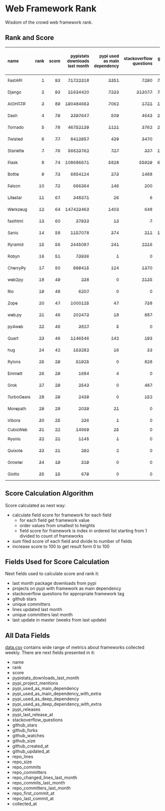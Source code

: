 # Web Framework Rank
Wisdom of the crowd web framework rank.

## Rank and Score
<sub>name</sub> | <sub>rank</sub> | <sub>score</sub> | <sub>pypistats downloads last month</sub> | <sub>pypi used as main dependency</sub> | <sub>stackoverflow questions</sub> | <sub>github stars</sub> | <sub>repo unique committers</sub> | <sub>repo changed lines last month</sub> | <sub>repo unique committers last month</sub> | <sub>repo last commit</sub>
:--- | ---: | ---: | ---: | ---: | ---: | ---: | ---: | ---: | ---: | ---:
[<sub>FastAPI</sub>](https://github.com/tiangolo/fastapi "first commit: 2018-12-05; uses: Starlette; used by: Rio") | [<sub>1</sub>](# "▲ +2 last week") | [<sub>93</sub>](# "▲ +2 last week") | [<sub>71722318</sub>](# "  #4 in pypistats downloads last month -1.03% last week") | [<sub>3351</sub>](# "  #4 in pypi used as main dependency +0.93% last week") | [<sub>7290</sub>](# "  #3 in stackoverflow questions -0.01% last week") | [<sub>76260</sub>](# "  #2 in github stars +0.23% last week") | [<sub>704</sub>](# "  #4 in repo unique committers +0.72% last week") | [<sub>9843</sub>](# "  #5 in repo changed lines last month -28.93% last week") | [<sub>22</sub>](# "  #2 in repo unique committers last month +15.79% last week") | [<sub>2024-10-05</sub>](# "▲ #1 in repo last commit 1 week ago")
[<sub>Django</sub>](https://github.com/django/django "first commit: 2005-07-13") | [<sub>2</sub>](# "▼ -1 last week") | [<sub>93</sub>](# "▼ +1 last week") | [<sub>21634420</sub>](# "  #7 in pypistats downloads last month +6.8% last week") | [<sub>7233</sub>](# "  #1 in pypi used as main dependency +0.44% last week") | [<sub>313077</sub>](# "  #1 in stackoverflow questions -0.0% last week") | [<sub>79467</sub>](# "  #1 in github stars +0.09% last week") | [<sub>3135</sub>](# "  #1 in repo unique committers +0.06% last week") | [<sub>2465</sub>](# "▲ #8 in repo changed lines last month -36.6% last week") | [<sub>28</sub>](# "  #1 in repo unique committers last month -17.65% last week") | [<sub>2024-10-03</sub>](# "▲ #5 in repo last commit 1 week ago")
[<sub>AIOHTTP</sub>](https://github.com/aio-libs/aiohttp "first commit: 2013-10-01; used by: Rio") | [<sub>3</sub>](# "▼ -1 last week") | [<sub>89</sub>](# "▼ -2 last week") | [<sub>190484663</sub>](# "  #1 in pypistats downloads last month +5.58% last week") | [<sub>7062</sub>](# "  #2 in pypi used as main dependency +0.54% last week") | [<sub>1721</sub>](# "  #9 in stackoverflow questions +0.0% last week") | [<sub>15035</sub>](# "  #7 in github stars +0.09% last week") | [<sub>774</sub>](# "  #3 in repo unique committers +0.39% last week") | [<sub>15687</sub>](# "  #4 in repo changed lines last month +0.5% last week") | [<sub>15</sub>](# "  #3 in repo unique committers last month -11.76% last week") | [<sub>2024-10-04</sub>](# "▼ #5 in repo last commit 1 week ago")
[<sub>Dash</sub>](https://github.com/plotly/dash "first commit: 2015-04-10") | [<sub>4</sub>](# "▲ +1 last week") | [<sub>79</sub>](# "▲ +0 last week") | [<sub>3397647</sub>](# "  #10 in pypistats downloads last month +0.02% last week") | [<sub>509</sub>](# "  #8 in pypi used as main dependency +0.79% last week") | [<sub>4643</sub>](# "  #4 in stackoverflow questions +0.06% last week") | [<sub>21276</sub>](# "  #5 in github stars +0.17% last week") | [<sub>203</sub>](# "  #15 in repo unique committers +0.0% last week") | [<sub>41919</sub>](# "  #1 in repo changed lines last month -91.34% last week") | [<sub>4</sub>](# "  #9 in repo unique committers last month +0.0% last week") | [<sub>2024-09-20</sub>](# "▼ #14 in repo last commit 3 weeks ago")
[<sub>Tornado</sub>](https://github.com/tornadoweb/tornado "first commit: 2009-09-09") | [<sub>5</sub>](# "▲ +1 last week") | [<sub>78</sub>](# "▲ -1 last week") | [<sub>46752139</sub>](# "  #6 in pypistats downloads last month +1.99% last week") | [<sub>1121</sub>](# "  #6 in pypi used as main dependency +0.81% last week") | [<sub>3762</sub>](# "  #5 in stackoverflow questions +0.0% last week") | [<sub>21700</sub>](# "  #4 in github stars +0.05% last week") | [<sub>460</sub>](# "  #6 in repo unique committers +0.0% last week") | [<sub>64</sub>](# "  #14 in repo changed lines last month -28.89% last week") | [<sub>1</sub>](# "▲ #14 in repo unique committers last month +0.0% last week") | [<sub>2024-09-23</sub>](# "▼ #13 in repo last commit 2 weeks ago")
[<sub>Twisted</sub>](https://github.com/twisted/twisted "first commit: 2001-07-09") | [<sub>6</sub>](# "▲ +3 last week") | [<sub>77</sub>](# "▲ +2 last week") | [<sub>8412957</sub>](# "  #8 in pypistats downloads last month +18.86% last week") | [<sub>439</sub>](# "  #9 in pypi used as main dependency +0.0% last week") | [<sub>3470</sub>](# "  #6 in stackoverflow questions +0.0% last week") | [<sub>5566</sub>](# "  #15 in github stars +0.04% last week") | [<sub>329</sub>](# "  #9 in repo unique committers +0.3% last week") | [<sub>755</sub>](# "▲ #11 in repo changed lines last month -15.74% last week") | [<sub>8</sub>](# "  #6 in repo unique committers last month -27.27% last week") | [<sub>2024-10-01</sub>](# "▲ #5 in repo last commit 1 week ago")
[<sub>Starlette</sub>](https://github.com/encode/starlette "first commit: 2018-06-25; used by: FastAPI and Rio and fasthtml") | [<sub>7</sub>](# "  +0 last week") | [<sub>76</sub>](# "  -1 last week") | [<sub>56623762</sub>](# "  #5 in pypistats downloads last month -7.26% last week") | [<sub>727</sub>](# "  #7 in pypi used as main dependency +0.41% last week") | [<sub>337</sub>](# "  #17 in stackoverflow questions +0.3% last week") | [<sub>10126</sub>](# "  #8 in github stars +0.27% last week") | [<sub>294</sub>](# "  #10 in repo unique committers +0.34% last week") | [<sub>736</sub>](# "▼ #12 in repo changed lines last month -73.82% last week") | [<sub>7</sub>](# "  #7 in repo unique committers last month +0.0% last week") | [<sub>2024-10-02</sub>](# "▲ #5 in repo last commit 1 week ago")
[<sub>Flask</sub>](https://github.com/pallets/flask "first commit: 2010-04-06; uses: Werkzeug") | [<sub>8</sub>](# "▼ -4 last week") | [<sub>74</sub>](# "▼ -6 last week") | [<sub>108686671</sub>](# "  #3 in pypistats downloads last month +3.94% last week") | [<sub>5828</sub>](# "  #3 in pypi used as main dependency +0.41% last week") | [<sub>55929</sub>](# "  #2 in stackoverflow questions +0.0% last week") | [<sub>67732</sub>](# "  #3 in github stars +0.06% last week") | [<sub>852</sub>](# "  #2 in repo unique committers +0.0% last week") | [<sub>0</sub>](# "  #16 in repo changed lines last month -100.0% last week") | [<sub>0</sub>](# "▼ #16 in repo unique committers last month -100.0% last week") | [<sub>2024-09-01</sub>](# "  #16 in repo last commit 5 weeks ago")
[<sub>Bottle</sub>](https://github.com/bottlepy/bottle "first commit: 2009-06-30") | [<sub>9</sub>](# "▼ -1 last week") | [<sub>73</sub>](# "▼ -2 last week") | [<sub>6854124</sub>](# "  #9 in pypistats downloads last month +13.51% last week") | [<sub>273</sub>](# "  #11 in pypi used as main dependency +0.37% last week") | [<sub>1488</sub>](# "  #10 in stackoverflow questions +0.0% last week") | [<sub>8395</sub>](# "  #10 in github stars +0.02% last week") | [<sub>234</sub>](# "  #12 in repo unique committers +0.0% last week") | [<sub>710</sub>](# "▼ #13 in repo changed lines last month -86.28% last week") | [<sub>4</sub>](# "  #9 in repo unique committers last month +0.0% last week") | [<sub>2024-10-01</sub>](# "▲ #5 in repo last commit 1 week ago")
[<sub>Falcon</sub>](https://github.com/falconry/falcon "first commit: 2012-12-06; used by: hug") | [<sub>10</sub>](# "▲ +1 last week") | [<sub>72</sub>](# "▲ +1 last week") | [<sub>666364</sub>](# "  #16 in pypistats downloads last month +0.87% last week") | [<sub>146</sub>](# "  #13 in pypi used as main dependency +1.39% last week") | [<sub>200</sub>](# "  #19 in stackoverflow questions -0.5% last week") | [<sub>9506</sub>](# "  #9 in github stars -0.02% last week") | [<sub>220</sub>](# "  #14 in repo unique committers +0.0% last week") | [<sub>8316</sub>](# "  #6 in repo changed lines last month -22.52% last week") | [<sub>6</sub>](# "  #8 in repo unique committers last month +20.0% last week") | [<sub>2024-10-05</sub>](# "  #1 in repo last commit 1 week ago")
[<sub>Litestar</sub>](https://github.com/litestar-org/litestar "first commit: 2021-12-06") | [<sub>11</sub>](# "▲ +1 last week") | [<sub>67</sub>](# "▲ +3 last week") | [<sub>348371</sub>](# "  #17 in pypistats downloads last month -2.76% last week") | [<sub>26</sub>](# "  #17 in pypi used as main dependency +0.0% last week") | [<sub>6</sub>](# "  #24 in stackoverflow questions +0.0% last week") | [<sub>5414</sub>](# "  #16 in github stars +0.33% last week") | [<sub>224</sub>](# "  #13 in repo unique committers +1.36% last week") | [<sub>5039</sub>](# "▲ #7 in repo changed lines last month -1.64% last week") | [<sub>14</sub>](# "  #5 in repo unique committers last month +16.67% last week") | [<sub>2024-10-05</sub>](# "▲ #1 in repo last commit 1 week ago")
[<sub>Werkzeug</sub>](https://github.com/pallets/werkzeug "first commit: 2007-05-04; used by: Flask and Quart") | [<sub>12</sub>](# "▼ -2 last week") | [<sub>64</sub>](# "▼ -8 last week") | [<sub>147423463</sub>](# "  #2 in pypistats downloads last month +3.03% last week") | [<sub>1403</sub>](# "  #5 in pypi used as main dependency +0.36% last week") | [<sub>648</sub>](# "  #15 in stackoverflow questions +0.0% last week") | [<sub>6637</sub>](# "  #12 in github stars +0.05% last week") | [<sub>506</sub>](# "  #5 in repo unique committers +0.0% last week") | [<sub>0</sub>](# "▼ #16 in repo changed lines last month -100.0% last week") | [<sub>0</sub>](# "▼ #16 in repo unique committers last month -100.0% last week") | [<sub>2024-09-02</sub>](# "  #16 in repo last commit 5 weeks ago")
[<sub>fasthtml</sub>](https://github.com/AnswerDotAI/fasthtml "first commit: 2024-05-17; uses: Starlette") | [<sub>13</sub>](# "  +0 last week") | [<sub>60</sub>](# "  -1 last week") | [<sub>37933</sub>](# "  #22 in pypistats downloads last month +0.02% last week") | [<sub>13</sub>](# "  #22 in pypi used as main dependency +0.0% last week") | [<sub>7</sub>](# "  #23 in stackoverflow questions +0.0% last week") | [<sub>5222</sub>](# "  #17 in github stars +1.18% last week") | [<sub>66</sub>](# "  #23 in repo unique committers +3.12% last week") | [<sub>28329</sub>](# "  #2 in repo changed lines last month -28.4% last week") | [<sub>15</sub>](# "▲ #3 in repo unique committers last month +0.0% last week") | [<sub>2024-10-04</sub>](# "▼ #5 in repo last commit 1 week ago")
[<sub>Sanic</sub>](https://github.com/sanic-org/sanic "first commit: 2016-05-26") | [<sub>14</sub>](# "  +0 last week") | [<sub>58</sub>](# "  +1 last week") | [<sub>1157078</sub>](# "  #12 in pypistats downloads last month +4.61% last week") | [<sub>374</sub>](# "  #10 in pypi used as main dependency +0.0% last week") | [<sub>211</sub>](# "  #18 in stackoverflow questions -0.47% last week") | [<sub>18031</sub>](# "  #6 in github stars +0.06% last week") | [<sub>381</sub>](# "  #7 in repo unique committers +0.0% last week") | [<sub>0</sub>](# "▲ #16 in repo changed lines last month +100% last week") | [<sub>0</sub>](# "▲ #16 in repo unique committers last month +100% last week") | [<sub>2024-06-30</sub>](# "  #21 in repo last commit 14 weeks ago")
[<sub>Pyramid</sub>](https://github.com/Pylons/pyramid "first commit: 2008-07-04; used by: CubicWeb") | [<sub>15</sub>](# "▲ +1 last week") | [<sub>56</sub>](# "▲ +1 last week") | [<sub>2445087</sub>](# "  #11 in pypistats downloads last month +3.17% last week") | [<sub>241</sub>](# "  #12 in pypi used as main dependency +0.0% last week") | [<sub>2216</sub>](# "  #7 in stackoverflow questions +0.0% last week") | [<sub>3945</sub>](# "  #19 in github stars +0.08% last week") | [<sub>367</sub>](# "  #8 in repo unique committers +0.0% last week") | [<sub>0</sub>](# "▲ #16 in repo changed lines last month +100% last week") | [<sub>0</sub>](# "▲ #16 in repo unique committers last month +100% last week") | [<sub>2024-06-10</sub>](# "  #22 in repo last commit 17 weeks ago")
[<sub>Robyn</sub>](https://github.com/sansyrox/robyn "first commit: 2021-05-22") | [<sub>16</sub>](# "▲ +1 last week") | [<sub>51</sub>](# "▲ -1 last week") | [<sub>73936</sub>](# "  #20 in pypistats downloads last month +41.84% last week") | [<sub>1</sub>](# "  #26 in pypi used as main dependency +0.0% last week") | [<sub>0</sub>](# "  #25 in stackoverflow questions +100% last week") | [<sub>4293</sub>](# "  #18 in github stars +0.63% last week") | [<sub>72</sub>](# "  #22 in repo unique committers +0.0% last week") | [<sub>1150</sub>](# "▲ #9 in repo changed lines last month -21.23% last week") | [<sub>4</sub>](# "  #9 in repo unique committers last month +0.0% last week") | [<sub>2024-10-03</sub>](# "▼ #5 in repo last commit 1 week ago")
[<sub>CherryPy</sub>](https://github.com/cherrypy/cherrypy "first commit: 2004-11-20") | [<sub>17</sub>](# "▼ -2 last week") | [<sub>50</sub>](# "▼ -6 last week") | [<sub>999415</sub>](# "▼ #15 in pypistats downloads last month +7.04% last week") | [<sub>124</sub>](# "  #15 in pypi used as main dependency +0.0% last week") | [<sub>1370</sub>](# "  #11 in stackoverflow questions -0.07% last week") | [<sub>1839</sub>](# "  #22 in github stars +0.27% last week") | [<sub>152</sub>](# "  #17 in repo unique committers +0.0% last week") | [<sub>0</sub>](# "▲ #16 in repo changed lines last month -100.0% last week") | [<sub>0</sub>](# "▼ #16 in repo unique committers last month -100.0% last week") | [<sub>2024-08-31</sub>](# "  #16 in repo last commit 6 weeks ago")
[<sub>web2py</sub>](https://github.com/web2py/web2py "first commit: 2011-11-23") | [<sub>18</sub>](# "▲ +1 last week") | [<sub>49</sub>](# "▲ +1 last week") | [<sub>238</sub>](# "▼ #34 in pypistats downloads last month +3.48% last week") | [<sub>0</sub>](# "  #29 in pypi used as main dependency +100% last week") | [<sub>2135</sub>](# "  #8 in stackoverflow questions +0.05% last week") | [<sub>2113</sub>](# "  #21 in github stars +0.0% last week") | [<sub>276</sub>](# "  #11 in repo unique committers +0.0% last week") | [<sub>7</sub>](# "▲ #15 in repo changed lines last month +0.0% last week") | [<sub>1</sub>](# "▲ #14 in repo unique committers last month +0.0% last week") | [<sub>2024-09-09</sub>](# "  #15 in repo last commit 4 weeks ago")
[<sub>Rio</sub>](https://github.com/rio-labs/rio "first commit: 2024-04-03; uses: AIOHTTP and FastAPI and Starlette") | [<sub>19</sub>](# "▲ +1 last week") | [<sub>48</sub>](# "▲ +1 last week") | [<sub>6207</sub>](# "  #24 in pypistats downloads last month -11.92% last week") | [<sub>0</sub>](# "  #29 in pypi used as main dependency +100% last week") | [<sub>0</sub>](# "  #25 in stackoverflow questions +100% last week") | [<sub>1345</sub>](# "  #23 in github stars +3.86% last week") | [<sub>14</sub>](# "  #30 in repo unique committers +0.0% last week") | [<sub>19458</sub>](# "  #3 in repo changed lines last month +0.21% last week") | [<sub>4</sub>](# "  #9 in repo unique committers last month +0.0% last week") | [<sub>2024-10-05</sub>](# "  #1 in repo last commit 1 week ago")
[<sub>Zope</sub>](https://github.com/zopefoundation/Zope "first commit: 1996-06-17") | [<sub>20</sub>](# "▼ -2 last week") | [<sub>47</sub>](# "▼ -5 last week") | [<sub>1000125</sub>](# "▲ #14 in pypistats downloads last month +14.56% last week") | [<sub>47</sub>](# "  #16 in pypi used as main dependency +0.0% last week") | [<sub>738</sub>](# "  #14 in stackoverflow questions +0.0% last week") | [<sub>354</sub>](# "  #28 in github stars +0.28% last week") | [<sub>177</sub>](# "  #16 in repo unique committers +0.0% last week") | [<sub>0</sub>](# "▲ #16 in repo changed lines last month -100.0% last week") | [<sub>0</sub>](# "▼ #16 in repo unique committers last month -100.0% last week") | [<sub>2024-09-02</sub>](# "  #16 in repo last commit 5 weeks ago")
[<sub>web.py</sub>](https://github.com/webpy/webpy "first commit: 1970-01-01") | [<sub>21</sub>](# "▲ +1 last week") | [<sub>46</sub>](# "▲ +1 last week") | [<sub>202473</sub>](# "  #18 in pypistats downloads last month -8.94% last week") | [<sub>18</sub>](# "  #20 in pypi used as main dependency +0.0% last week") | [<sub>887</sub>](# "  #12 in stackoverflow questions +0.0% last week") | [<sub>5886</sub>](# "  #13 in github stars +0.02% last week") | [<sub>97</sub>](# "  #20 in repo unique committers +0.0% last week") | [<sub>0</sub>](# "▲ #16 in repo changed lines last month +100% last week") | [<sub>0</sub>](# "▲ #16 in repo unique committers last month +100% last week") | [<sub>2024-04-30</sub>](# "  #25 in repo last commit 23 weeks ago")
[<sub>py4web</sub>](https://github.com/web2py/py4web "first commit: 2019-03-25") | [<sub>22</sub>](# "▼ -1 last week") | [<sub>46</sub>](# "▼ +1 last week") | [<sub>3827</sub>](# "  #25 in pypistats downloads last month +5.31% last week") | [<sub>5</sub>](# "  #23 in pypi used as main dependency +0.0% last week") | [<sub>0</sub>](# "  #25 in stackoverflow questions +100% last week") | [<sub>251</sub>](# "  #29 in github stars +1.62% last week") | [<sub>75</sub>](# "  #21 in repo unique committers +0.0% last week") | [<sub>941</sub>](# "▲ #10 in repo changed lines last month +363.55% last week") | [<sub>3</sub>](# "  #13 in repo unique committers last month +0.0% last week") | [<sub>2024-10-02</sub>](# "▲ #5 in repo last commit 1 week ago")
[<sub>Quart</sub>](https://github.com/pallets/quart "first commit: 2017-05-14; uses: Werkzeug") | [<sub>23</sub>](# "  +0 last week") | [<sub>46</sub>](# "  +2 last week") | [<sub>1146546</sub>](# "  #13 in pypistats downloads last month +21.79% last week") | [<sub>142</sub>](# "  #14 in pypi used as main dependency +1.43% last week") | [<sub>193</sub>](# "  #20 in stackoverflow questions -0.52% last week") | [<sub>2923</sub>](# "  #20 in github stars +0.24% last week") | [<sub>105</sub>](# "  #19 in repo unique committers +0.0% last week") | [<sub>0</sub>](# "▲ #16 in repo changed lines last month +100% last week") | [<sub>0</sub>](# "▲ #16 in repo unique committers last month +100% last week") | [<sub>2024-05-19</sub>](# "  #23 in repo last commit 20 weeks ago")
[<sub>hug</sub>](https://github.com/hugapi/hug "first commit: 2015-07-17; uses: Falcon") | [<sub>24</sub>](# "  +0 last week") | [<sub>42</sub>](# "  +1 last week") | [<sub>153282</sub>](# "  #19 in pypistats downloads last month +1.24% last week") | [<sub>16</sub>](# "  #21 in pypi used as main dependency +0.0% last week") | [<sub>33</sub>](# "  #22 in stackoverflow questions +0.0% last week") | [<sub>6859</sub>](# "  #11 in github stars +0.03% last week") | [<sub>125</sub>](# "  #18 in repo unique committers +0.0% last week") | [<sub>0</sub>](# "▲ #16 in repo changed lines last month +100% last week") | [<sub>0</sub>](# "▲ #16 in repo unique committers last month +100% last week") | [<sub>2023-06-30</sub>](# "  #28 in repo last commit 67 weeks ago")
[<sub>Pylons</sub>](https://github.com/Pylons/pylons "first commit: 2006-02-18") | [<sub>25</sub>](# "▲ +1 last week") | [<sub>29</sub>](# "▲ +1 last week") | [<sub>51925</sub>](# "  #21 in pypistats downloads last month +3.1% last week") | [<sub>0</sub>](# "  #29 in pypi used as main dependency +100% last week") | [<sub>828</sub>](# "  #13 in stackoverflow questions -0.12% last week") | [<sub>231</sub>](# "  #30 in github stars +0.0% last week") | [<sub>36</sub>](# "  #26 in repo unique committers +0.0% last week") | [<sub>0</sub>](# "▲ #16 in repo changed lines last month +100% last week") | [<sub>0</sub>](# "▲ #16 in repo unique committers last month +100% last week") | [<sub>2018-01-12</sub>](# "  #33 in repo last commit 352 weeks ago")
[<sub>Emmett</sub>](https://github.com/emmett-framework/emmett "first commit: 2014-10-22") | [<sub>26</sub>](# "▲ +1 last week") | [<sub>29</sub>](# "▲ +1 last week") | [<sub>1684</sub>](# "  #29 in pypistats downloads last month +16.3% last week") | [<sub>4</sub>](# "  #24 in pypi used as main dependency +0.0% last week") | [<sub>0</sub>](# "  #25 in stackoverflow questions +100% last week") | [<sub>1054</sub>](# "  #24 in github stars +0.38% last week") | [<sub>26</sub>](# "  #29 in repo unique committers +0.0% last week") | [<sub>0</sub>](# "▲ #16 in repo changed lines last month +100% last week") | [<sub>0</sub>](# "▲ #16 in repo unique committers last month +100% last week") | [<sub>2024-07-24</sub>](# "  #20 in repo last commit 11 weeks ago")
[<sub>Grok</sub>](https://github.com/zopefoundation/grok "first commit: 2006-10-14") | [<sub>27</sub>](# "▲ +1 last week") | [<sub>29</sub>](# "▲ +2 last week") | [<sub>2543</sub>](# "▲ #26 in pypistats downloads last month +27.21% last week") | [<sub>0</sub>](# "  #29 in pypi used as main dependency +100% last week") | [<sub>487</sub>](# "  #16 in stackoverflow questions -0.2% last week") | [<sub>27</sub>](# "  #34 in github stars +0.0% last week") | [<sub>45</sub>](# "  #24 in repo unique committers +0.0% last week") | [<sub>0</sub>](# "▲ #16 in repo changed lines last month +100% last week") | [<sub>0</sub>](# "▲ #16 in repo unique committers last month +100% last week") | [<sub>2024-05-08</sub>](# "  #24 in repo last commit 22 weeks ago")
[<sub>TurboGears</sub>](https://github.com/TurboGears/tg2 "first commit: 2007-06-27") | [<sub>28</sub>](# "▼ -3 last week") | [<sub>29</sub>](# "▼ +1 last week") | [<sub>2439</sub>](# "▼ #27 in pypistats downloads last month +3.44% last week") | [<sub>0</sub>](# "  #29 in pypi used as main dependency +100% last week") | [<sub>152</sub>](# "  #21 in stackoverflow questions +0.0% last week") | [<sub>804</sub>](# "  #25 in github stars +0.0% last week") | [<sub>38</sub>](# "  #25 in repo unique committers +0.0% last week") | [<sub>0</sub>](# "▲ #16 in repo changed lines last month +100% last week") | [<sub>0</sub>](# "▲ #16 in repo unique committers last month +100% last week") | [<sub>2024-03-25</sub>](# "  #26 in repo last commit 28 weeks ago")
[<sub>Morepath</sub>](https://github.com/morepath/morepath "first commit: 2013-07-17") | [<sub>29</sub>](# "  +0 last week") | [<sub>28</sub>](# "  +2 last week") | [<sub>2039</sub>](# "  #28 in pypistats downloads last month +5.7% last week") | [<sub>21</sub>](# "  #19 in pypi used as main dependency +0.0% last week") | [<sub>0</sub>](# "  #25 in stackoverflow questions +100% last week") | [<sub>395</sub>](# "  #27 in github stars +0.0% last week") | [<sub>28</sub>](# "  #27 in repo unique committers +0.0% last week") | [<sub>0</sub>](# "▲ #16 in repo changed lines last month +100% last week") | [<sub>0</sub>](# "▲ #16 in repo unique committers last month +100% last week") | [<sub>2022-05-29</sub>](# "  #29 in repo last commit 123 weeks ago")
[<sub>Vibora</sub>](https://github.com/vibora-io/vibora "first commit: 2018-06-13") | [<sub>30</sub>](# "  +0 last week") | [<sub>25</sub>](# "  +1 last week") | [<sub>236</sub>](# "▼ #35 in pypistats downloads last month +2.61% last week") | [<sub>1</sub>](# "  #26 in pypi used as main dependency +0.0% last week") | [<sub>0</sub>](# "  #25 in stackoverflow questions +100% last week") | [<sub>5666</sub>](# "  #14 in github stars -0.04% last week") | [<sub>27</sub>](# "  #28 in repo unique committers +0.0% last week") | [<sub>0</sub>](# "▲ #16 in repo changed lines last month +100% last week") | [<sub>0</sub>](# "▲ #16 in repo unique committers last month +100% last week") | [<sub>2019-02-11</sub>](# "  #32 in repo last commit 295 weeks ago")
[<sub>CubicWeb</sub>](https://forge.extranet.logilab.fr/cubicweb/cubicweb "uses: Pyramid") | [<sub>31</sub>](# "  +0 last week") | [<sub>22</sub>](# "  +1 last week") | [<sub>14669</sub>](# "  #23 in pypistats downloads last month +0.68% last week") | [<sub>25</sub>](# "  #18 in pypi used as main dependency +0.0% last week") | [<sub>0</sub>](# "  #25 in stackoverflow questions +100% last week") | [<sub>0</sub>](# "  #35 in github stars +100% last week") | [<sub>0</sub>](# "  #35 in repo unique committers +100% last week") | [<sub>0</sub>](# "▲ #16 in repo changed lines last month +100% last week") | [<sub>0</sub>](# "▲ #16 in repo unique committers last month +100% last week") | [<sub></sub>](# "  #34 in repo last commit")
[<sub>Pycnic</sub>](https://github.com/nullism/pycnic "first commit: 2015-11-04") | [<sub>32</sub>](# "▲ +1 last week") | [<sub>21</sub>](# "▲ +2 last week") | [<sub>1145</sub>](# "  #30 in pypistats downloads last month +4.38% last week") | [<sub>1</sub>](# "  #26 in pypi used as main dependency +0.0% last week") | [<sub>0</sub>](# "  #25 in stackoverflow questions +100% last week") | [<sub>159</sub>](# "  #31 in github stars +0.0% last week") | [<sub>11</sub>](# "  #31 in repo unique committers +0.0% last week") | [<sub>0</sub>](# "▲ #16 in repo changed lines last month +100% last week") | [<sub>0</sub>](# "▲ #16 in repo unique committers last month +100% last week") | [<sub>2022-04-05</sub>](# "  #30 in repo last commit 131 weeks ago")
[<sub>Quixote</sub>](https://github.com/nascheme/quixote "first commit: 2006-03-16") | [<sub>33</sub>](# "▼ -1 last week") | [<sub>21</sub>](# "▼ +2 last week") | [<sub>292</sub>](# "▼ #33 in pypistats downloads last month +8.96% last week") | [<sub>2</sub>](# "  #25 in pypi used as main dependency +0.0% last week") | [<sub>0</sub>](# "  #25 in stackoverflow questions +100% last week") | [<sub>82</sub>](# "  #32 in github stars +0.0% last week") | [<sub>6</sub>](# "  #32 in repo unique committers +0.0% last week") | [<sub>0</sub>](# "▲ #16 in repo changed lines last month +100% last week") | [<sub>0</sub>](# "▲ #16 in repo unique committers last month +100% last week") | [<sub>2024-03-01</sub>](# "  #27 in repo last commit 32 weeks ago")
[<sub>Growler</sub>](https://github.com/pyGrowler/Growler "first commit: 2014-08-17") | [<sub>34</sub>](# "  +0 last week") | [<sub>19</sub>](# "  +2 last week") | [<sub>319</sub>](# "▲ #32 in pypistats downloads last month +61.93% last week") | [<sub>0</sub>](# "  #29 in pypi used as main dependency +100% last week") | [<sub>0</sub>](# "  #25 in stackoverflow questions +100% last week") | [<sub>688</sub>](# "  #26 in github stars +0.0% last week") | [<sub>6</sub>](# "  #32 in repo unique committers +0.0% last week") | [<sub>0</sub>](# "▲ #16 in repo changed lines last month +100% last week") | [<sub>0</sub>](# "▲ #16 in repo unique committers last month +100% last week") | [<sub>2020-03-08</sub>](# "  #31 in repo last commit 239 weeks ago")
[<sub>Giotto</sub>](https://github.com/priestc/giotto "first commit: 2012-02-26") | [<sub>35</sub>](# "  +0 last week") | [<sub>15</sub>](# "  +1 last week") | [<sub>679</sub>](# "  #31 in pypistats downloads last month +15.08% last week") | [<sub>0</sub>](# "  #29 in pypi used as main dependency +100% last week") | [<sub>0</sub>](# "  #25 in stackoverflow questions +100% last week") | [<sub>59</sub>](# "  #33 in github stars +0.0% last week") | [<sub>3</sub>](# "  #34 in repo unique committers +0.0% last week") | [<sub>0</sub>](# "▲ #16 in repo changed lines last month +100% last week") | [<sub>0</sub>](# "▲ #16 in repo unique committers last month +100% last week") | [<sub>2013-10-07</sub>](# "  #34 in repo last commit 574 weeks ago")

## Score Calculation Algorithm
Score calculated as next way:
- calculate field score for framework for each field
  - for each field get framework value
  - order values from smallest to heights
  - field score for framework is index in ordered list starting from 1 divided to count of frameworks
- sum filed score of each field and divide to number of fields
- increase score to 100 to get result form 0 to 100

## Fields Used for Score Calculation
Next fields used to calculate score and rank it:
- last month package downloads from pypi
- projects on pypi with framework as main dependency
- stackoverflow questions for appropriate framework tag
- github stars
- unique committers
- lines updated last month
- unique committers last month
- last update in master (weeks from last update)

## All Data Fields
[data.csv](data.csv) contains wide range of metrics about frameworks collected weekly.
There are next fields presented in it: 

- name
- rank
- score
- pypistats_downloads_last_month
- pypi_project_mentions
- pypi_used_as_main_dependency
- pypi_used_as_main_dependency_with_extra
- pypi_used_as_deep_dependency
- pypi_used_as_deep_dependency_with_extra
- pypi_releases
- pypi_last_release_at
- stackoverflow_questions
- github_stars
- github_forks
- github_watches
- github_size
- github_created_at
- github_updated_at
- repo_lines
- repo_size
- repo_commits
- repo_committers
- repo_changed_lines_last_month
- repo_commits_last_month
- repo_committers_last_month
- repo_first_commit_at
- repo_last_commit_at
- collected_at

